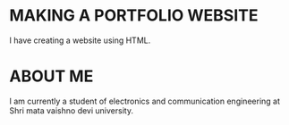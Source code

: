 # MAKING A PORTFOLIO WEBSITE
I have creating a website using HTML.
# ABOUT ME
I am currently a student of electronics and communication engineering at Shri mata vaishno devi university.
